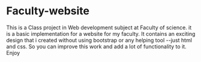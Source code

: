 # Faculty-website
This is a Class project in Web development subject at Faculty of science. it is a basic implementation for a website for my faculty. It contains an exciting design that i created without using bootstrap or any helping tool --just html and css. So you can improve this work and add a lot of functionality to it. Enjoy 

